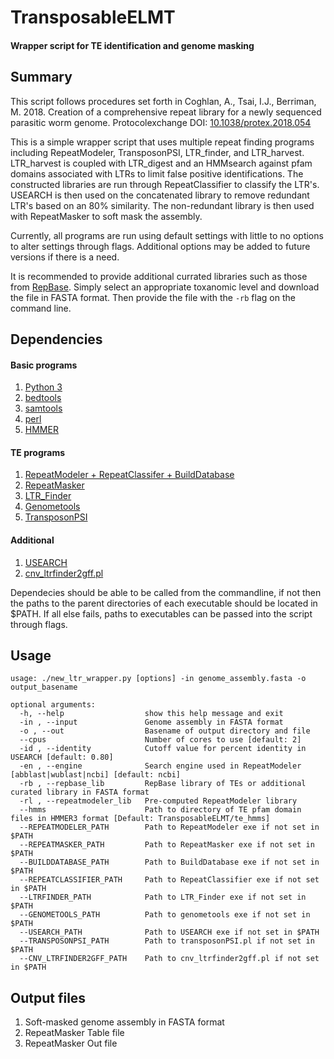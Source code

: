 # TransposableELMT 
#### Wrapper script for TE identification and genome masking

## Summary

This script follows procedures set forth in Coghlan, A., Tsai, I.J., Berriman, M. 2018. Creation of a comprehensive repeat library for a newly sequenced parasitic worm genome. Protocolexchange DOI: [10.1038/protex.2018.054](https://protocolexchange.researchsquare.com/article/nprot-6761/v1)

This is a simple wrapper script that uses multiple repeat finding programs including RepeatModeler, 
TransposonPSI, LTR_finder, and LTR_harvest. LTR_harvest is coupled with LTR_digest and an 
HMMsearch against pfam domains associated with LTRs to limit false positive identifications. 
The constructed libraries are run through RepeatClassifier to classify the LTR's. USEARCH is 
then used on the concatenated library to remove redundant LTR's based on an 80% similarity. 
The non-redundant library is then used with RepeatMasker to soft mask the assembly.

Currently, all programs are run using default settings with little to no options to alter settings through flags. Additional options may be added to future versions if there is a need.

It is recommended to provide additional currated libraries such as those from [RepBase](https://www.girinst.org/repbase/update/browse.php). Simply select an appropriate toxanomic level and download the file in FASTA format. Then provide the file with the ```-rb``` flag on the command line.

## Dependencies 

#### Basic programs
1. [Python 3](https://www.python.org/downloads/)
2. [bedtools](https://github.com/arq5x/bedtools2)
3. [samtools](https://github.com/samtools/samtools)
4. [perl](https://www.perl.org/get.html)
5. [HMMER](http://hmmer.org/)

#### TE programs
1. [RepeatModeler + RepeatClassifer + BuildDatabase](https://github.com/rmhubley/RepeatModeler)
3. [RepeatMasker](https://github.com/rmhubley/RepeatMasker)
4. [LTR_Finder](https://github.com/xzhub/LTR_Finder)
5. [Genometools](https://github.com/genometools/genometools)
6. [TransposonPSI](http://transposonpsi.sourceforge.net/)

#### Additional
1. [USEARCH](https://www.drive5.com/usearch/download.html)
3. [cnv_ltrfinder2gff.pl](https://github.com/jestill/dawgpaws/blob/master/scripts/cnv_ltrfinder2gff.pl)

Dependecies should be able to be called from the commandline, if not then the paths to the parent directories of each executable should be located in $PATH. If all else fails, paths to executables can be passed into the script through flags.

## Usage

```
usage: ./new_ltr_wrapper.py [options] -in genome_assembly.fasta -o output_basename

optional arguments:
  -h, --help                  show this help message and exit
  -in , --input               Genome assembly in FASTA format
  -o , --out                  Basename of output directory and file
  --cpus                      Number of cores to use [default: 2]
  -id , --identity            Cutoff value for percent identity in USEARCH [default: 0.80]
  -en , --engine              Search engine used in RepeatModeler [abblast|wublast|ncbi] [default: ncbi]
  -rb , --repbase_lib         RepBase library of TEs or additional curated library in FASTA format
  -rl , --repeatmodeler_lib   Pre-computed RepeatModeler library
  --hmms                      Path to directory of TE pfam domain files in HMMER3 format [Default: TransposableELMT/te_hmms]
  --REPEATMODELER_PATH        Path to RepeatModeler exe if not set in $PATH
  --REPEATMASKER_PATH         Path to RepeatMasker exe if not set in $PATH
  --BUILDDATABASE_PATH        Path to BuildDatabase exe if not set in $PATH
  --REPEATCLASSIFIER_PATH     Path to RepeatClassifier exe if not set in $PATH
  --LTRFINDER_PATH            Path to LTR_Finder exe if not set in $PATH
  --GENOMETOOLS_PATH          Path to genometools exe if not set in $PATH
  --USEARCH_PATH              Path to USEARCH exe if not set in $PATH
  --TRANSPOSONPSI_PATH        Path to transposonPSI.pl if not set in $PATH
  --CNV_LTRFINDER2GFF_PATH    Path to cnv_ltrfinder2gff.pl if not set in $PATH
```

## Output files

1. Soft-masked genome assembly in FASTA format
2. RepeatMasker Table file
3. RepeatMasker Out file
